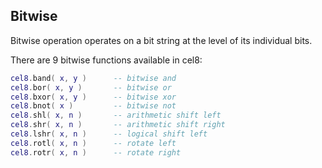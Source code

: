 ## Bitwise
Bitwise operation operates on a bit string at the level of its individual bits.

There are 9 bitwise functions available in cel8:

```lua
cel8.band( x, y )      -- bitwise and
cel8.bor( x, y )       -- bitwise or
cel8.bxor( x, y )      -- bitwise xor
cel8.bnot( x )         -- bitwise not
cel8.shl( x, n )       -- arithmetic shift left
cel8.shr( x, n )       -- arithmetic shift right
cel8.lshr( x, n )      -- logical shift left
cel8.rotl( x, n )      -- rotate left
cel8.rotr( x, n )      -- rotate right
```